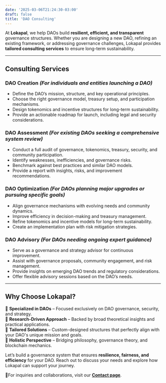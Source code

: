 ```yaml
---
date: '2025-03-06T21:24:30-03:00'
draft: false
title: 'DAO Consulting'
---
```


At **Lokapal**, we help DAOs build **resilient, efficient, and transparent** governance structures. Whether you are designing a new DAO, refining an existing framework, or addressing governance challenges, Lokapal provides **tailored consulting services** to ensure long-term sustainability.  

---

## **Consulting Services**  

### **DAO Creation** *(For individuals and entities launching a DAO)*  
- Define the DAO’s mission, structure, and key operational principles.  
- Choose the right governance model, treasury setup, and participation mechanisms.  
- Design tokenomics and incentive structures for long-term sustainability.  
- Provide an actionable roadmap for launch, including legal and security considerations.  

### **DAO Assessment** *(For existing DAOs seeking a comprehensive system review)*  
- Conduct a full audit of governance, tokenomics, treasury, security, and community participation.  
- Identify weaknesses, inefficiencies, and governance risks.  
- Benchmark against best practices and similar DAO models.  
- Provide a report with insights, risks, and improvement recommendations.  

### **DAO Optimization** *(For DAOs planning major upgrades or pursuing specific goals)*  
- Align governance mechanisms with evolving needs and community dynamics.  
- Improve efficiency in decision-making and treasury management.  
- Refine tokenomics and incentive models for long-term sustainability.  
- Create an implementation plan with risk mitigation strategies.  

### **DAO Advisory** *(For DAOs needing ongoing expert guidance)*  
- Serve as a governance and strategy advisor for continuous improvement.  
- Assist with governance proposals, community engagement, and risk management.  
- Provide insights on emerging DAO trends and regulatory considerations.  
- Offer flexible advisory sessions based on the DAO’s needs.  

---

## **Why Choose Lokapal?**  

🔹 **Specialized in DAOs** – Focused exclusively on DAO governance, security, and strategy.  
🔹 **Research-Driven Approach** – Backed by broad theoretical insights and practical applications.  
🔹 **Tailored Solutions** – Custom-designed structures that perfectly align with your DAO's unique mission and goals.  
🔹 **Holistic Perspective** – Bridging philosophy, governance theory, and blockchain mechanics.  

Let’s build a governance system that ensures **resilience, fairness, and efficiency** for your DAO. Reach out to discuss your needs and explore how Lokapal can support your journey. 

🔸For inquiries and collaborations, visit our [**Contact page**](/contact/). 

